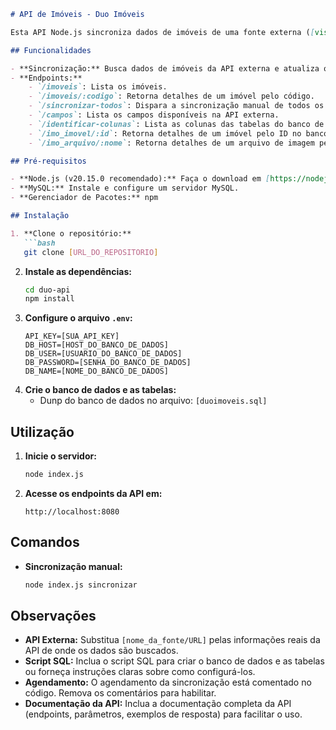 ```markdown
# API de Imóveis - Duo Imóveis

Esta API Node.js sincroniza dados de imóveis de uma fonte externa ([vistahost]) com um banco de dados MySQL, disponibilizando endpoints para acesso aos dados.

## Funcionalidades

- **Sincronização:** Busca dados de imóveis da API externa e atualiza o banco de dados MySQL.
- **Endpoints:** 
    - `/imoveis`: Lista os imóveis.
    - `/imoveis/:codigo`: Retorna detalhes de um imóvel pelo código.
    - `/sincronizar-todos`: Dispara a sincronização manual de todos os imóveis.
    - `/campos`: Lista os campos disponíveis na API externa.
    - `/identificar-colunas`: Lista as colunas das tabelas do banco de dados.
    - `/imo_imovel/:id`: Retorna detalhes de um imóvel pelo ID no banco de dados.
    - `/imo_arquivo/:nome`: Retorna detalhes de um arquivo de imagem pelo nome.

## Pré-requisitos

- **Node.js (v20.15.0 recomendado):** Faça o download em [https://nodejs.org/](https://nodejs.org/).
- **MySQL:** Instale e configure um servidor MySQL.
- **Gerenciador de Pacotes:** npm

## Instalação

1. **Clone o repositório:**
   ```bash
   git clone [URL_DO_REPOSITORIO]
   ```
2. **Instale as dependências:**
   ```bash
   cd duo-api
   npm install
   ```
3. **Configure o arquivo `.env`:**
   ```
   API_KEY=[SUA_API_KEY]
   DB_HOST=[HOST_DO_BANCO_DE_DADOS]
   DB_USER=[USUARIO_DO_BANCO_DE_DADOS]
   DB_PASSWORD=[SENHA_DO_BANCO_DE_DADOS]
   DB_NAME=[NOME_DO_BANCO_DE_DADOS]
   ```
4. **Crie o banco de dados e as tabelas:**
    - Dunp do banco de dados no arquivo: `[duoimoveis.sql]`

## Utilização

1. **Inicie o servidor:**
   ```bash
   node index.js
   ```
2. **Acesse os endpoints da API em:**
   ```
   http://localhost:8080
   ```

## Comandos

- **Sincronização manual:**
   ```bash
   node index.js sincronizar
   ```

## Observações

- **API Externa:** Substitua `[nome_da_fonte/URL]` pelas informações reais da API de onde os dados são buscados.
- **Script SQL:**  Inclua o script SQL para criar o banco de dados e as tabelas ou forneça instruções claras sobre como configurá-los.
- **Agendamento:** O agendamento da sincronização está comentado no código. Remova os comentários para habilitar. 
- **Documentação da API:** Inclua a documentação completa da API (endpoints, parâmetros, exemplos de resposta) para facilitar o uso.

```